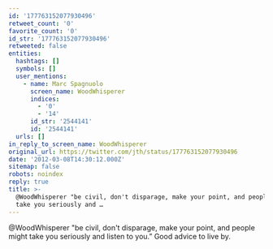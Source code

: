 ```yaml
---
id: '177763152077930496'
retweet_count: '0'
favorite_count: '0'
id_str: '177763152077930496'
retweeted: false
entities:
  hashtags: []
  symbols: []
  user_mentions:
    - name: Marc Spagnuolo
      screen_name: WoodWhisperer
      indices:
        - '0'
        - '14'
      id_str: '2544141'
      id: '2544141'
  urls: []
in_reply_to_screen_name: WoodWhisperer
original_url: https://twitter.com/jth/status/177763152077930496
date: '2012-03-08T14:30:12.000Z'
sitemap: false
robots: noindex
reply: true
title: >-
  @WoodWhisperer "be civil, don't disparage, make your point, and people might
  take you seriously and …
---
```


@WoodWhisperer "be civil, don't disparage, make your point, and people might take you seriously and listen to you.”  Good advice to live by.